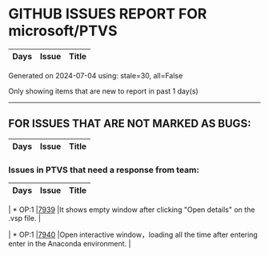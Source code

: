 
# GITHUB ISSUES REPORT FOR microsoft/PTVS

| Days | Issue | Title |
| --- | --- | --- |

Generated on 2024-07-04 using: stale=30, all=False


Only showing items that are new to report in past 1 day(s)


---

## FOR ISSUES THAT ARE NOT MARKED AS BUGS:

| Days | Issue | Title |
| --- | --- | --- |

### Issues in PTVS that need a response from team:

| Days | Issue | Title |
| --- | --- | --- |

 | \* OP:1  |[7939](https://github.com/microsoft/PTVS/issues/7939 "It shows empty window after clicking &quot;Open details&quot; on the .vsp file.")  |It shows empty window after clicking "Open details" on the .vsp file. |

 | \* OP:1  |[7940](https://github.com/microsoft/PTVS/issues/7940 "Open interactive window，loading all the time after entering enter in the Anaconda environment.")  |Open interactive window，loading all the time after entering enter in the Anaconda environment. |


